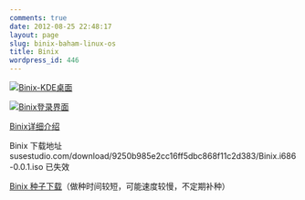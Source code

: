 ```yaml
---
comments: true
date: 2012-08-25 22:48:17
layout: page
slug: binix-baham-linux-os
title: Binix
wordpress_id: 446
---
```


[![Binix-KDE桌面](http://baham.co/images/binix-baham-linux-os/抓图3-300x224.png)](http://baham.co/wp-content/uploads/2012/08/抓图3.png)

[![Binix登录界面](http://baham.co/images/binix-baham-linux-os/抓图2-300x225.png)](http://baham.co/wp-content/uploads/2012/08/抓图2.png)



[Binix详细介绍](http://baham.co/08_25_447.html)



Binix 下载地址  susestudio.com/download/9250b985e2cc16ff5dbc868f11c2d383/Binix.i686-0.0.1.iso  已失效

[Binix 种子下载](http://baham.co/wp-files/Binix.torrent)（做种时间较短，可能速度较慢，不定期补种）
